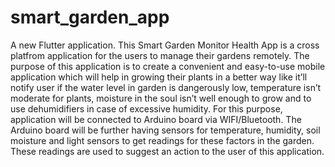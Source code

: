 # smart_garden_app

A new Flutter application. This Smart Garden Monitor Health App is a cross platfrom application for the users to manage their gardens remotely. 
The purpose of this application is to create a convenient and easy-to-use mobile application which will help in growing their plants 
in a better way like it’ll notify user if the water level in garden is dangerously low, temperature isn’t moderate for plants, moisture in the 
soul isn’t well enough to grow and to use dehumidifiers in case of excessive humidity. For this purpose, application will be connected to Arduino
board via WIFI/Bluetooth. The Arduino board will be further having sensors for temperature, humidity, soil moisture and light sensors to get 
readings for these factors in the garden. These readings are used to suggest an action to the user of this application.

